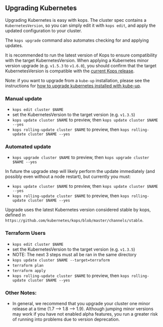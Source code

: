 ## Upgrading Kubernetes

Upgrading Kubernetes is easy with kops. The cluster spec contains a `KubernetesVersion`, so you can simply edit it with `kops edit`, and apply the updated configuration to your cluster.

The `kops upgrade` command also automates checking for and applying updates.

It is recommended to run the latest version of Kops to ensure compatibility with the target KubernetesVersion. When applying a Kubernetes minor version upgrade (e.g. `v1.5.3` to `v1.6.0`), you should confirm that the target KubernetesVersion is compatible with the [current Kops release](https://github.com/kubernetes/kops/releases).

Note: if you want to upgrade from a `kube-up` installation, please see the instructions for [how to upgrade kubernetes installed with kube-up](cluster_upgrades_and_migrations.md).

### Manual update

* `kops edit cluster $NAME`
* set the KubernetesVersion to the target version (e.g. `v1.3.5`)
* `kops update cluster $NAME` to preview, then `kops update cluster $NAME --yes`
* `kops rolling-update cluster $NAME` to preview, then `kops rolling-update cluster $NAME --yes`

### Automated update

* `kops upgrade cluster $NAME` to preview, then `kops upgrade cluster $NAME --yes`

In future the upgrade step will likely perform the update immediately (and possibly even without a
node restart), but currently you must:

* `kops update cluster $NAME` to preview, then `kops update cluster $NAME --yes`
* `kops rolling-update cluster $NAME` to preview, then `kops rolling-update cluster $NAME --yes`

Upgrade uses the latest Kubernetes version considered stable by kops, defined in `https://github.com/kubernetes/kops/blob/master/channels/stable`.


### Terraform Users

* `kops edit cluster $NAME`
* set the KubernetesVersion to the target version (e.g. `v1.3.5`)
* NOTE: The next 3 steps must all be ran in the same directory
* `kops update cluster $NAME --target=terraform`
* `terraform plan`
* `terraform apply`
* `kops rolling-update cluster $NAME` to preview, then `kops rolling-update cluster $NAME --yes`

### Other Notes:
* In general, we recommend that you upgrade your cluster one minor release at a time (1.7 --> 1.8 --> 1.9).  Although jumping minor versions may work if you have not enabled alpha features, you run a greater risk of running into problems due to version deprecation. 

